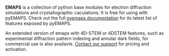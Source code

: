 __EMAPS__ is a collection of python base modules for electron diffraction simulations and crystallographic caculations. It is free for using with pyEMAPS. Check out the full [pyemaps documentation](https:/emlab-solutions.github.io/pyemaps) for its latest list of features exposed by pyEMAPS.

An extended version of emaps with 4D-STEM or 4DSTEM features, such as experimental diffraction pattern indexing and annular dark fields, for commercial use is also availavle. [Contact our support](mailto:support@emlabsoftware.com) for pricing and activation.
